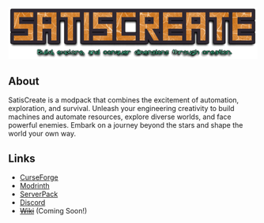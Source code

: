 ![SatisCreate](./img/banner.png)

## About

SatisCreate is a modpack that combines the excitement of automation, exploration, and survival. Unleash your engineering creativity to build machines and automate resources, explore diverse worlds, and face powerful enemies. Embark on a journey beyond the stars and shape the world your own way.

## Links
- [CurseForge](https://www.curseforge.com/minecraft/modpacks/satiscreate)
- [Modrinth](https://modrinth.com/modpack/satiscreate)
- [ServerPack](https://drive.google.com/drive/folders/1DIN2vzV9lwlXhAhVYy8v21MVDExT_FbP?usp=sharing)
- [Discord](https://discord.gg/u8J5Z7YBX8)
- ~~[Wiki]()~~ (Coming Soon!)
